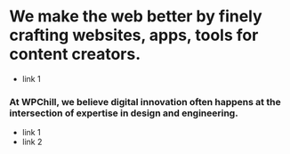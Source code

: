 # We make the web better by finely crafting websites, apps, tools for content creators.

- link 1

### At WPChill, we believe digital innovation often happens at the intersection of expertise in design and engineering.

- link 1
- link 2
